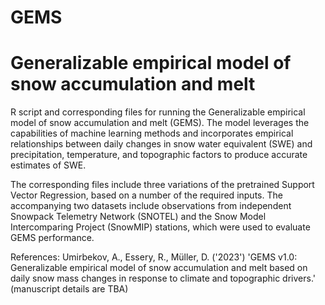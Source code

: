 # GEMS
# Generalizable empirical model of snow accumulation and melt
R script and corresponding files for running the Generalizable empirical model of snow accumulation and melt (GEMS). The model leverages the capabilities of machine learning methods and incorporates empirical relationships between daily changes in snow water equivalent (SWE) and precipitation, temperature, and topographic factors to produce accurate estimates of SWE.

The corresponding files include three variations of the pretrained Support Vector Regression, based on a number of the required inputs. The accompanying two datasets include observations from independent Snowpack Telemetry Network (SNOTEL) and the Snow Model Intercomparing Project (SnowMIP) stations, which were used to evaluate GEMS performance.

References:
Umirbekov, A., Essery, R., Müller, D. ('2023') 'GEMS v1.0: Generalizable empirical model of snow accumulation and melt based on daily snow mass changes in response to climate and topographic drivers.' (manuscript details are TBA)
